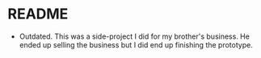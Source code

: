 # README

* Outdated. This was a side-project I did for my brother's business. He ended up selling the business but I did end up finishing the prototype.



